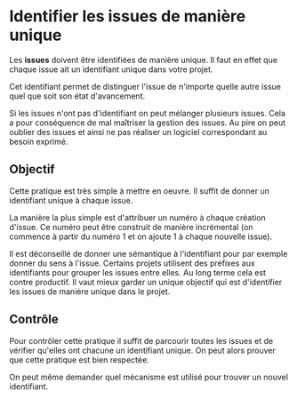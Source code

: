 Identifier les issues de manière unique
=======================================

Les **issues** doivent être identifiées de manière unique. Il faut en effet que chaque issue ait un identifiant unique dans votre projet.

Cet identifiant permet de distinguer l'issue de n'importe quelle autre issue quel que soit son état d'avancement.

Si les issues n'ont pas d'identifiant on peut mélanger plusieurs issues. Cela a pour conséquence de mal maîtriser la gestion des issues. Au pire on peut oublier des issues et ainsi ne pas réaliser un logiciel correspondant au besoin exprimé.

Objectif
--------

Cette pratique est très simple à mettre en oeuvre. Il suffit de donner un identifiant unique à chaque issue.

La manière la plus simple est d'attribuer un numéro à chaque création d'issue. Ce numéro peut être construit de manière incrémental (on commence à partir du numéro 1 et on ajoute 1 à chaque nouvelle issue).

Il est déconseillé de donner une sémantique à l'identifiant pour par exemple donner du sens à l'issue. Certains projets utilisent des préfixes aux identifiants pour grouper les issues entre elles. Au long terme cela est contre productif. Il vaut mieux garder un unique objectif qui est d'identifier les issues de manière unique dans le projet.

Contrôle
--------

Pour contrôler cette pratique il suffit de parcourir toutes les issues et de vérifier qu'elles ont chacune un identifiant unique. On peut alors prouver que cette pratique est bien respectée.

On peut même demander quel mécanisme est utilisé pour trouver un nouvel identifiant.